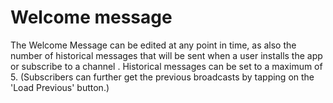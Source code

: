 # Welcome message

The Welcome Message can be edited at any point in time, as also the number of historical messages that will be sent when a user installs the app or subscribe to a channel . Historical messages can be set to a maximum of 5.
(Subscribers can further get the previous broadcasts by tapping on the 'Load Previous' button.)
<!--stackedit_data:
eyJoaXN0b3J5IjpbMjg0ODYyMjcwXX0=
-->